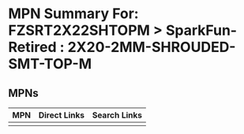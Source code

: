 



# MPN Summary For: FZSRT2X22SHTOPM > SparkFun-Retired : 2X20-2MM-SHROUDED-SMT-TOP-M

## MPNs
  

|MPN|Direct Links|Search Links|
| :--- | :--- | :--- |
||||
